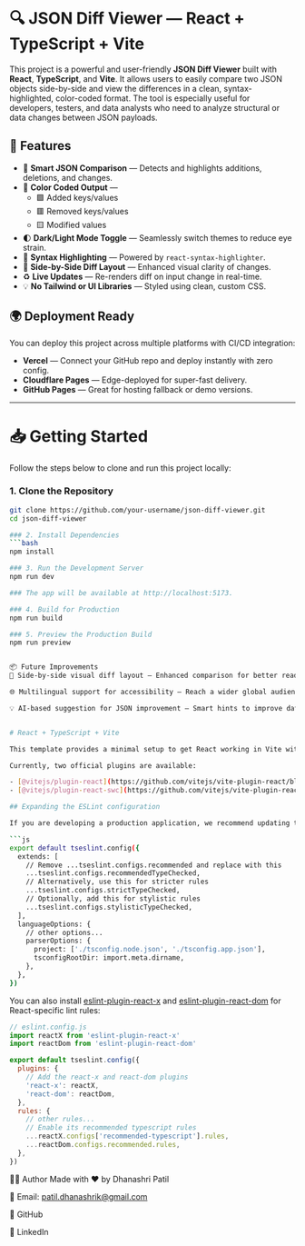 # 🔍 JSON Diff Viewer — React + TypeScript + Vite

This project is a powerful and user-friendly **JSON Diff Viewer** built with **React**, **TypeScript**, and **Vite**. It allows users to easily compare two JSON objects side-by-side and view the differences in a clean, syntax-highlighted, color-coded format. The tool is especially useful for developers, testers, and data analysts who need to analyze structural or data changes between JSON payloads.

## 🚀 Features

- 🧠 **Smart JSON Comparison** — Detects and highlights additions, deletions, and changes.
- 🌈 **Color Coded Output** — 
  - 🟩 Added keys/values
  - 🟥 Removed keys/values
  - 🟨 Modified values
- 🌓 **Dark/Light Mode Toggle** — Seamlessly switch themes to reduce eye strain.
- 🧾 **Syntax Highlighting** — Powered by `react-syntax-highlighter`.
- 🧩 **Side-by-Side Diff Layout** — Enhanced visual clarity of changes.
- ♻️ **Live Updates** — Re-renders diff on input change in real-time.
- 💡 **No Tailwind or UI Libraries** — Styled using clean, custom CSS.

## 🌍 Deployment Ready

You can deploy this project across multiple platforms with CI/CD integration:
- **Vercel** — Connect your GitHub repo and deploy instantly with zero config.
- **Cloudflare Pages** — Edge-deployed for super-fast delivery.
- **GitHub Pages** — Great for hosting fallback or demo versions.

---

# 📥 Getting Started

Follow the steps below to clone and run this project locally:

### 1. Clone the Repository

```bash
git clone https://github.com/your-username/json-diff-viewer.git
cd json-diff-viewer

### 2. Install Dependencies
```bash
npm install

### 3. Run the Development Server
npm run dev

### The app will be available at http://localhost:5173.

### 4. Build for Production
npm run build

### 5. Preview the Production Build
npm run preview


📦 Future Improvements
🔁 Side-by-side visual diff layout — Enhanced comparison for better readability.

🌐 Multilingual support for accessibility — Reach a wider global audience.

💡 AI-based suggestion for JSON improvement — Smart hints to improve data quality and structure.


# React + TypeScript + Vite

This template provides a minimal setup to get React working in Vite with HMR and some ESLint rules.

Currently, two official plugins are available:

- [@vitejs/plugin-react](https://github.com/vitejs/vite-plugin-react/blob/main/packages/plugin-react/README.md) uses [Babel](https://babeljs.io/) for Fast Refresh
- [@vitejs/plugin-react-swc](https://github.com/vitejs/vite-plugin-react-swc) uses [SWC](https://swc.rs/) for Fast Refresh

## Expanding the ESLint configuration

If you are developing a production application, we recommend updating the configuration to enable type-aware lint rules:

```js
export default tseslint.config({
  extends: [
    // Remove ...tseslint.configs.recommended and replace with this
    ...tseslint.configs.recommendedTypeChecked,
    // Alternatively, use this for stricter rules
    ...tseslint.configs.strictTypeChecked,
    // Optionally, add this for stylistic rules
    ...tseslint.configs.stylisticTypeChecked,
  ],
  languageOptions: {
    // other options...
    parserOptions: {
      project: ['./tsconfig.node.json', './tsconfig.app.json'],
      tsconfigRootDir: import.meta.dirname,
    },
  },
})
```

You can also install [eslint-plugin-react-x](https://github.com/Rel1cx/eslint-react/tree/main/packages/plugins/eslint-plugin-react-x) and [eslint-plugin-react-dom](https://github.com/Rel1cx/eslint-react/tree/main/packages/plugins/eslint-plugin-react-dom) for React-specific lint rules:

```js
// eslint.config.js
import reactX from 'eslint-plugin-react-x'
import reactDom from 'eslint-plugin-react-dom'

export default tseslint.config({
  plugins: {
    // Add the react-x and react-dom plugins
    'react-x': reactX,
    'react-dom': reactDom,
  },
  rules: {
    // other rules...
    // Enable its recommended typescript rules
    ...reactX.configs['recommended-typescript'].rules,
    ...reactDom.configs.recommended.rules,
  },
})
```

🧑‍🎓 Author
Made with ❤️ by Dhanashri Patil

📧 Email: patil.dhanashrik@gmail.com

🔗 GitHub

🔗 LinkedIn